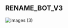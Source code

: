 ## RENAME_BOT_V3
![images (3)](https://user-images.githubusercontent.com/113157573/198686164-b5210f94-1cfd-48ef-a322-c23fbdc9b98e.jpeg)

